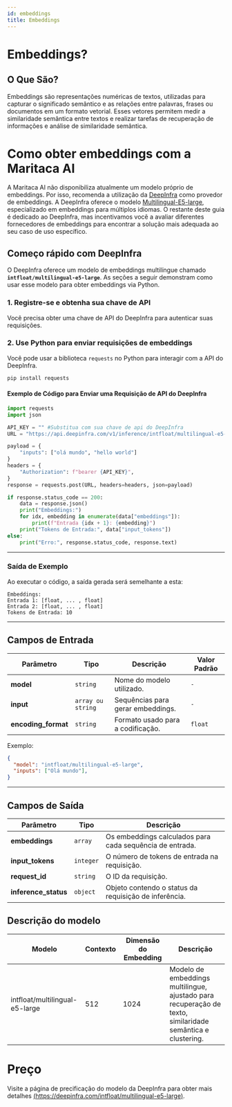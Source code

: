 ```yaml
---
id: embeddings
title: Embeddings
---
```


# Embeddings?

## O Que São?

Embeddings são representações numéricas de textos, utilizadas para capturar o significado semântico e as relações entre palavras, frases ou documentos em um formato vetorial. Esses vetores permitem medir a similaridade semântica entre textos e realizar tarefas de recuperação de informações e análise de similaridade semântica.

# Como obter embeddings com a Maritaca AI
A Maritaca AI não disponibiliza atualmente um modelo próprio de embeddings. Por isso, recomenda a utilização da [DeepInfra](https://deepinfra.com/docs) como provedor de embeddings. A DeepInfra oferece o modelo [Multilingual-E5-large](https://arxiv.org/pdf/2402.05672), especializado em embeddings para múltiplos idiomas. O restante deste guia é dedicado ao DeepInfra, mas incentivamos você a avaliar diferentes fornecedores de embeddings para encontrar a solução mais adequada ao seu caso de uso específico.

## Começo rápido com DeepInfra
O DeepInfra oferece um modelo de embeddings multilíngue chamado **`intfloat/multilingual-e5-large`**. As seções a seguir demonstram como usar esse modelo para obter embeddings via Python.

### 1. **Registre-se e obtenha sua chave de API**
Você precisa obter uma chave de API do DeepInfra para autenticar suas requisições.

### 2. **Use Python para enviar requisições de embeddings**
Você pode usar a biblioteca `requests` no Python para interagir com a API do DeepInfra.

```bash
pip install requests
```

#### Exemplo de Código para Enviar uma Requisição de API do DeepInfra
```python
import requests
import json

API_KEY = "" #Substitua com sua chave de api do DeepInfra
URL = "https://api.deepinfra.com/v1/inference/intfloat/multilingual-e5-large"

payload = {
    "inputs": ["olá mundo", "hello world"]
}
headers = {
    "Authorization": f"bearer {API_KEY}",
}
response = requests.post(URL, headers=headers, json=payload)

if response.status_code == 200:
    data = response.json()
    print("Embeddings:")
    for idx, embedding in enumerate(data["embeddings"]):
        print(f"Entrada {idx + 1}: {embedding}")
    print("Tokens de Entrada:", data["input_tokens"])
else:
    print("Erro:", response.status_code, response.text)
```

---

### Saída de Exemplo
Ao executar o código, a saída gerada será semelhante a esta:
```plaintext
Embeddings:
Entrada 1: [float, ... , float]
Entrada 2: [float, ... , float]
Tokens de Entrada: 10
```

---

## Campos de Entrada

| Parâmetro       | Tipo       | Descrição                                                                  | Valor Padrão |
|------------------|------------|----------------------------------------------------------------------------|---------------|
| **model**       | `string`    | Nome do modelo utilizado.                                  | `-`          |
| **input**    | `array ou string`  | Sequências para gerar embeddings.                                   | `-`       |
| **encoding_format**        | `string`   | Formato usado para a codificação.                               | `float`       |

Exemplo:
```json
{
  "model": "intfloat/multilingual-e5-large",
  "inputs": ["Olá mundo"],
}
```

---

## Campos de Saída

| Parâmetro               | Tipo            | Descrição                                                                                   |
|-------------------------|---------------|-----------------------------------------------------------------------------------------------|
| **embeddings**          | `array`       | Os embeddings calculados para cada sequência de entrada.                                      |
| **input_tokens**        | `integer`     | O número de tokens de entrada na requisição.                                                  |
| **request_id**          | `string`      | O ID da requisição.                                                                           |
| **inference_status**    | `object`      | Objeto contendo o status da requisição de inferência.                                         |


## Descrição do modelo

|Modelo | Contexto | Dimensão do Embedding | Descrição |
|-------|----------|-----------------------|-----------|
|intfloat/multilingual-e5-large	| 512 |1024	|Modelo de embeddings multilingue, ajustado para recuperação de texto, similaridade semântica e clustering.|

# Preço
Visite a página de precificação do modelo da DeepInfra para obter mais detalhes [(https://deepinfra.com/intfloat/multilingual-e5-large)](https://deepinfra.com/intfloat/multilingual-e5-large).